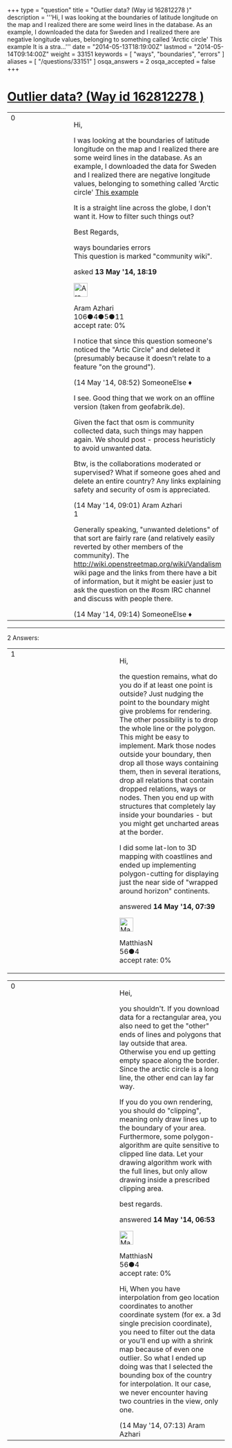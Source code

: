 +++
type = "question"
title = "Outlier data? (Way id 162812278 )"
description = '''Hi, I was looking at the boundaries of latitude longitude on the map and I realized there are some weird lines in the database.  As an example, I downloaded the data for Sweden and I realized there are negative longitude values, belonging to something called &#x27;Arctic circle&#x27; This example It is a stra...'''
date = "2014-05-13T18:19:00Z"
lastmod = "2014-05-14T09:14:00Z"
weight = 33151
keywords = [ "ways", "boundaries", "errors" ]
aliases = [ "/questions/33151" ]
osqa_answers = 2
osqa_accepted = false
+++

<div class="headNormal">

# [Outlier data? (Way id 162812278 )](/questions/33151/outlier-data-way-id-162812278)

</div>

<div id="main-body">

<div id="askform">

<table id="question-table" style="width:100%;">
<colgroup>
<col style="width: 50%" />
<col style="width: 50%" />
</colgroup>
<tbody>
<tr>
<td style="width: 30px; vertical-align: top"><div class="vote-buttons">
<span id="post-33151-upvote" class="ajax-command post-vote up" rel="nofollow" title="I like this post (click again to cancel)"> </span>
<div id="post-33151-score" class="post-score" title="current number of votes">
0
</div>
<span id="post-33151-downvote" class="ajax-command post-vote down" rel="nofollow" title="I dont like this post (click again to cancel)"> </span> <span id="favorite-mark" class="ajax-command favorite-mark" rel="nofollow" title="mark/unmark this question as favorite (click again to cancel)"> </span>
<div id="favorite-count" class="favorite-count">
&#10;</div>
</div></td>
<td><div id="item-right">
<div class="question-body">
<p>Hi,</p>
<p>I was looking at the boundaries of latitude longitude on the map and I realized there are some weird lines in the database. As an example, I downloaded the data for Sweden and I realized there are negative longitude values, belonging to something called 'Arctic circle' <a href="http://www.openstreetmap.org/way/162812278">This example</a></p>
<p>It is a straight line across the globe, I don't want it. How to filter such things out?</p>
<p>Best Regards,</p>
</div>
<div id="question-tags" class="tags-container tags">
<span class="post-tag tag-link-ways" rel="tag" title="see questions tagged &#39;ways&#39;">ways</span> <span class="post-tag tag-link-boundaries" rel="tag" title="see questions tagged &#39;boundaries&#39;">boundaries</span> <span class="post-tag tag-link-errors" rel="tag" title="see questions tagged &#39;errors&#39;">errors</span>
</div>
<div id="question-controls" class="post-controls">
<div class="community-wiki">
This question is marked "community wiki".
</div>
</div>
<div class="post-update-info-container">
<div class="post-update-info post-update-info-user">
<p>asked <strong>13 May '14, 18:19</strong></p>
<img src="https://secure.gravatar.com/avatar/9f6081b7d3a37174a676a7fce4d774c4?s=32&amp;d=identicon&amp;r=g" class="gravatar" width="32" height="32" alt="Aram%20Azhari&#39;s gravatar image" />
<p><span>Aram Azhari</span><br />
<span class="score" title="106 reputation points">106</span><span title="4 badges"><span class="badge1">●</span><span class="badgecount">4</span></span><span title="5 badges"><span class="silver">●</span><span class="badgecount">5</span></span><span title="11 badges"><span class="bronze">●</span><span class="badgecount">11</span></span><br />
<span class="accept_rate" title="Rate of the user&#39;s accepted answers">accept rate:</span> <span title="Aram Azhari has no accepted answers">0%</span></p>
</div>
</div>
<div id="comments-container-33151" class="comments-container">
<span id="33167"></span>
<div id="comment-33167" class="comment">
<div id="post-33167-score" class="comment-score">
&#10;</div>
<div class="comment-text">
<p>I notice that since this question someone's noticed the "Artic Circle" and deleted it (presumably because it doesn't relate to a feature "on the ground").</p>
</div>
<div id="comment-33167-info" class="comment-info">
<span class="comment-age">(14 May '14, 08:52)</span> <span class="comment-user userinfo">SomeoneElse ♦</span>
</div>
</div>
<span id="33168"></span>
<div id="comment-33168" class="comment">
<div id="post-33168-score" class="comment-score">
&#10;</div>
<div class="comment-text">
<p>I see. Good thing that we work on an offline version (taken from geofabrik.de).</p>
<p>Given the fact that osm is community collected data, such things may happen again. We should post - process heuristicly to avoid unwanted data.</p>
<p>Btw, is the collaborations moderated or supervised? What if someone goes ahed and delete an entire country? Any links explaining safety and security of osm is appreciated.</p>
</div>
<div id="comment-33168-info" class="comment-info">
<span class="comment-age">(14 May '14, 09:01)</span> <span class="comment-user userinfo">Aram Azhari</span>
</div>
</div>
<span id="33170"></span>
<div id="comment-33170" class="comment">
<div id="post-33170-score" class="comment-score">
1
</div>
<div class="comment-text">
<p>Generally speaking, "unwanted deletions" of that sort are fairly rare (and relatively easily reverted by other members of the community). The <a href="http://wiki.openstreetmap.org/wiki/Vandalism">http://wiki.openstreetmap.org/wiki/Vandalism</a> wiki page and the links from there have a bit of information, but it might be easier just to ask the question on the #osm IRC channel and discuss with people there.</p>
</div>
<div id="comment-33170-info" class="comment-info">
<span class="comment-age">(14 May '14, 09:14)</span> <span class="comment-user userinfo">SomeoneElse ♦</span>
</div>
</div>
</div>
<div id="comment-tools-33151" class="comment-tools">
&#10;</div>
<div class="clear">
&#10;</div>
<div id="comment-33151-form-container" class="comment-form-container">
&#10;</div>
<div class="clear">
&#10;</div>
</div></td>
</tr>
</tbody>
</table>

------------------------------------------------------------------------

<div class="tabBar">

<span id="sort-top"></span>

<div class="headQuestions">

2 Answers:

</div>

</div>

<span id="33164"></span>

<div id="answer-container-33164" class="answer">

<table style="width:100%;">
<colgroup>
<col style="width: 50%" />
<col style="width: 50%" />
</colgroup>
<tbody>
<tr>
<td style="width: 30px; vertical-align: top"><div class="vote-buttons">
<span id="post-33164-upvote" class="ajax-command post-vote up" rel="nofollow" title="I like this post (click again to cancel)"> </span>
<div id="post-33164-score" class="post-score" title="current number of votes">
1
</div>
<span id="post-33164-downvote" class="ajax-command post-vote down" rel="nofollow" title="I dont like this post (click again to cancel)"> </span>
</div></td>
<td><div class="item-right">
<div class="answer-body">
<p>Hi,</p>
<p>the question remains, what do you do if at least one point is outside? Just nudging the point to the boundary might give problems for rendering. The other possibility is to drop the whole line or the polygon. This might be easy to implement. Mark those nodes outside your boundary, then drop all those ways containing them, then in several iterations, drop all relations that contain dropped relations, ways or nodes. Then you end up with structures that completely lay inside your boundaries - but you might get uncharted areas at the border.</p>
<p>I did some lat-lon to 3D mapping with coastlines and ended up implementing polygon-cutting for displaying just the near side of "wrapped around horizon" continents.</p>
</div>
<div class="answer-controls post-controls">
&#10;</div>
<div class="post-update-info-container">
<div class="post-update-info post-update-info-user">
<p>answered <strong>14 May '14, 07:39</strong></p>
<img src="https://secure.gravatar.com/avatar/d3b972638ef300e565c5bae405db2f57?s=32&amp;d=identicon&amp;r=g" class="gravatar" width="32" height="32" alt="MatthiasN&#39;s gravatar image" />
<p><span>MatthiasN</span><br />
<span class="score" title="56 reputation points">56</span><span title="4 badges"><span class="bronze">●</span><span class="badgecount">4</span></span><br />
<span class="accept_rate" title="Rate of the user&#39;s accepted answers">accept rate:</span> <span title="MatthiasN has no accepted answers">0%</span></p>
</div>
</div>
<div id="comments-container-33164" class="comments-container">
&#10;</div>
<div id="comment-tools-33164" class="comment-tools">
&#10;</div>
<div class="clear">
&#10;</div>
<div id="comment-33164-form-container" class="comment-form-container">
&#10;</div>
<div class="clear">
&#10;</div>
</div></td>
</tr>
</tbody>
</table>

</div>

<span id="33162"></span>

<div id="answer-container-33162" class="answer">

<table style="width:100%;">
<colgroup>
<col style="width: 50%" />
<col style="width: 50%" />
</colgroup>
<tbody>
<tr>
<td style="width: 30px; vertical-align: top"><div class="vote-buttons">
<span id="post-33162-upvote" class="ajax-command post-vote up" rel="nofollow" title="I like this post (click again to cancel)"> </span>
<div id="post-33162-score" class="post-score" title="current number of votes">
0
</div>
<span id="post-33162-downvote" class="ajax-command post-vote down" rel="nofollow" title="I dont like this post (click again to cancel)"> </span>
</div></td>
<td><div class="item-right">
<div class="answer-body">
<p>Hei,</p>
<p>you shouldn't. If you download data for a rectangular area, you also need to get the "other" ends of lines and polygons that lay outside that area. Otherwise you end up getting empty space along the border. Since the arctic circle is a long line, the other end can lay far way.</p>
<p>If you do you own rendering, you should do "clipping", meaning only draw lines up to the boundary of your area. Furthermore, some polygon-algorithm are quite sensitive to clipped line data. Let your drawing algorithm work with the full lines, but only allow drawing inside a prescribed clipping area.</p>
<p>best regards.</p>
</div>
<div class="answer-controls post-controls">
&#10;</div>
<div class="post-update-info-container">
<div class="post-update-info post-update-info-user">
<p>answered <strong>14 May '14, 06:53</strong></p>
<img src="https://secure.gravatar.com/avatar/d3b972638ef300e565c5bae405db2f57?s=32&amp;d=identicon&amp;r=g" class="gravatar" width="32" height="32" alt="MatthiasN&#39;s gravatar image" />
<p><span>MatthiasN</span><br />
<span class="score" title="56 reputation points">56</span><span title="4 badges"><span class="bronze">●</span><span class="badgecount">4</span></span><br />
<span class="accept_rate" title="Rate of the user&#39;s accepted answers">accept rate:</span> <span title="MatthiasN has no accepted answers">0%</span></p>
</div>
</div>
<div id="comments-container-33162" class="comments-container">
<span id="33163"></span>
<div id="comment-33163" class="comment">
<div id="post-33163-score" class="comment-score">
&#10;</div>
<div class="comment-text">
<p>Hi, When you have interpolation from geo location coordinates to another coordinate system (for ex. a 3d single precision coordinate), you need to filter out the data or you'll end up with a shrink map because of even one outlier. So what I ended up doing was that I selected the bounding box of the country for interpolation. It our case, we never encounter having two countries in the view, only one.</p>
</div>
<div id="comment-33163-info" class="comment-info">
<span class="comment-age">(14 May '14, 07:13)</span> <span class="comment-user userinfo">Aram Azhari</span>
</div>
</div>
</div>
<div id="comment-tools-33162" class="comment-tools">
&#10;</div>
<div class="clear">
&#10;</div>
<div id="comment-33162-form-container" class="comment-form-container">
&#10;</div>
<div class="clear">
&#10;</div>
</div></td>
</tr>
</tbody>
</table>

</div>

<div class="paginator-container-left">

</div>

</div>

</div>

